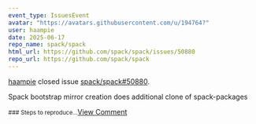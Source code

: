 ```yaml
---
event_type: IssuesEvent
avatar: "https://avatars.githubusercontent.com/u/194764?"
user: haampie
date: 2025-06-17
repo_name: spack/spack
html_url: https://github.com/spack/spack/issues/50880
repo_url: https://github.com/spack/spack
---
```


<a href='https://github.com/haampie' target='_blank'>haampie</a> closed issue <a href='https://github.com/spack/spack/issues/50880' target='_blank'>spack/spack#50880</a>.

<p>Spack bootstrap mirror creation does additional clone of spack-packages</p><small>### Steps to reproduce...</small><a href='https://github.com/spack/spack/issues/50880' target='_blank'>View Comment</a>